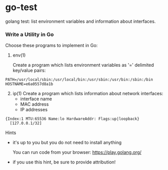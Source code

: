 # go-test
golang test: list environment variables and information about interfaces.
### Write a Utility in Go

Choose these programs to implement in Go:

1. env(1)

   Create a program which lists environment variables as '=' delimited
   key/value pairs:

```
PATH=/usr/local/sbin:/usr/local/bin:/usr/sbin:/usr/bin:/sbin:/bin
HOSTNAME=e6a0557d8a1b
```
2. ip(1)
   Create a program which lists information about network interfaces:
      * interface name
      * MAC address
      * IP addresses
```
{Index:1 MTU:65536 Name:lo HardwareAddr: Flags:up|loopback}
  [127.0.0.1/32]
```
Hints

* it's up to you but you do not need to install anything

  You can run code from your browser:
      https://play.golang.org/
  

* if you use this hint, be sure to provide attribution!


